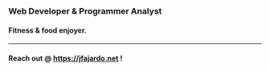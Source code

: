 ### Web Developer & Programmer Analyst

#### Fitness & food enjoyer.
***
#### Reach out @ <a href="https://jfajardo.net">https://jfajardo.net</a> !
